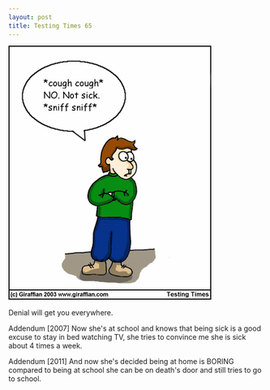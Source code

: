 ```yaml
---
layout: post
title: Testing Times 65
---
```

<img src="/images/tt0065.png">

Denial will get you everywhere.

Addendum [2007] Now she's at school and knows that being sick is a good excuse to stay in bed watching TV, she tries to convince me she is sick about 4 times a week.

Addendum [2011] And now she's decided being at home is BORING compared to being at school she can be on death's door and still tries to go to school.